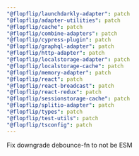 ```yaml
---
"@flopflip/launchdarkly-adapter": patch
"@flopflip/adapter-utilities": patch
"@flopflip/cache": patch
"@flopflip/combine-adapters": patch
"@flopflip/cypress-plugin": patch
"@flopflip/graphql-adapter": patch
"@flopflip/http-adapter": patch
"@flopflip/localstorage-adapter": patch
"@flopflip/localstorage-cache": patch
"@flopflip/memory-adapter": patch
"@flopflip/react": patch
"@flopflip/react-broadcast": patch
"@flopflip/react-redux": patch
"@flopflip/sessionstorage-cache": patch
"@flopflip/splitio-adapter": patch
"@flopflip/types": patch
"@flopflip/test-utils": patch
"@flopflip/tsconfig": patch
---
```


Fix downgrade debounce-fn to not be ESM
